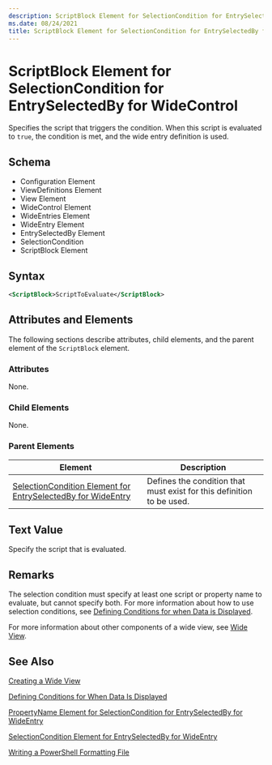 ```yaml
---
description: ScriptBlock Element for SelectionCondition for EntrySelectedBy for WideControl
ms.date: 08/24/2021
title: ScriptBlock Element for SelectionCondition for EntrySelectedBy for WideControl
---
```

# ScriptBlock Element for SelectionCondition for EntrySelectedBy for WideControl

Specifies the script that triggers the condition. When this script is evaluated to `true`, the
condition is met, and the wide entry definition is used.

## Schema

- Configuration Element
- ViewDefinitions Element
- View Element
- WideControl Element
- WideEntries Element
- WideEntry Element
- EntrySelectedBy Element
- SelectionCondition
- ScriptBlock Element

## Syntax

```xml
<ScriptBlock>ScriptToEvaluate</ScriptBlock>
```

## Attributes and Elements

The following sections describe attributes, child elements, and the parent element of the
`ScriptBlock` element.

### Attributes

None.

### Child Elements

None.

### Parent Elements

|Element|Description|
|-------------|-----------------|
|[SelectionCondition Element for EntrySelectedBy for WideEntry](./selectioncondition-element-for-entryselectedby-for-widecontrol-format.md)|Defines the condition that must exist for this definition to be used.|

## Text Value

Specify the script that is evaluated.

## Remarks

The selection condition must specify at least one script or property name to evaluate, but cannot
specify both. For more information about how to use selection conditions, see [Defining Conditions for when Data is Displayed](./defining-conditions-for-displaying-data.md).

For more information about other components of a wide view, see [Wide View](./creating-a-wide-view.md).

## See Also

[Creating a Wide View](./creating-a-wide-view.md)

[Defining Conditions for When Data Is Displayed](./defining-conditions-for-displaying-data.md)

[PropertyName Element for SelectionCondition for EntrySelectedBy for WideEntry](./propertyname-element-for-selectioncondition-for-entryselectedby-for-wideentry-format.md)

[SelectionCondition Element for EntrySelectedBy for WideEntry](./selectioncondition-element-for-entryselectedby-for-widecontrol-format.md)

[Writing a PowerShell Formatting File](./writing-a-powershell-formatting-file.md)
